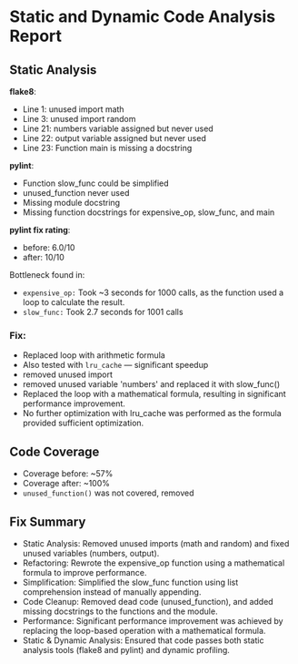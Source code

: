 # Static and Dynamic Code Analysis Report

## Static Analysis

**flake8**:
- Line 1: unused import math
- Line 3: unused import random
- Line 21: numbers variable assigned but never used
- Line 22: output variable assigned but never used
- Line 23: Function main is missing a docstring


**pylint**:
- Function slow_func could be simplified
- unused_function never used
- Missing module docstring
- Missing function docstrings for expensive_op, slow_func, and main

**pylint fix rating**:
- before: 6.0/10
- after: 10/10


Bottleneck found in:
- `expensive_op:` Took ~3 seconds for 1000 calls, as the function used a loop to calculate the result.
- `slow_func:` Took 2.7 seconds for 1001 calls

### Fix:
- Replaced loop with arithmetic formula
- Also tested with `lru_cache` — significant speedup
- removed unused import
- removed unused variable 'numbers' and replaced it with slow_func()
- Replaced the loop with a mathematical formula, resulting in significant performance improvement.
- No further optimization with lru_cache was performed as the formula provided sufficient optimization.


## Code Coverage

- Coverage before:  ~57%
- Coverage after:  ~100%
- `unused_function()` was not covered, removed

## Fix Summary 

- Static Analysis: Removed unused imports (math and random) and fixed unused variables (numbers, output).
- Refactoring: Rewrote the expensive_op function using a mathematical formula to improve performance.
- Simplification: Simplified the slow_func function using list comprehension instead of manually appending.
- Code Cleanup: Removed dead code (unused_function), and added missing docstrings to the functions and the module.
- Performance: Significant performance improvement was achieved by replacing the loop-based operation with a mathematical formula.
- Static & Dynamic Analysis: Ensured that code passes both static analysis tools (flake8 and pylint) and dynamic profiling.
